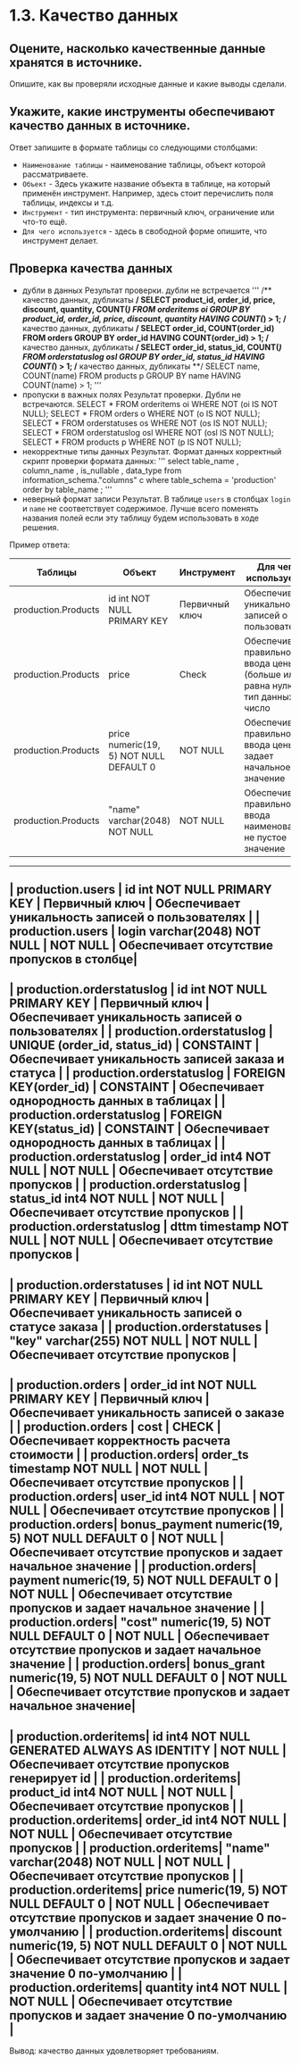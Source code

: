 # 1.3. Качество данных

## Оцените, насколько качественные данные хранятся в источнике.
Опишите, как вы проверяли исходные данные и какие выводы сделали.

## Укажите, какие инструменты обеспечивают качество данных в источнике.
Ответ запишите в формате таблицы со следующими столбцами:
- `Наименование таблицы` - наименование таблицы, объект которой рассматриваете.
- `Объект` - Здесь укажите название объекта в таблице, на который применён инструмент. Например, здесь стоит перечислить поля таблицы, индексы и т.д.
- `Инструмент` - тип инструмента: первичный ключ, ограничение или что-то ещё.
- `Для чего используется` - здесь в свободной форме опишите, что инструмент делает.

## Проверка качества данных
- дубли в данных
Результат проверки. дубли не встречается
'''
/** качество данных, дубликаты **/
SELECT product_id, order_id, price, discount, quantity, COUNT(*)
FROM orderitems oi 
GROUP BY product_id, order_id, price, discount, quantity
HAVING COUNT(*) > 1;
/** качество данных, дубликаты **/
SELECT order_id, COUNT(order_id)
FROM orders
GROUP BY order_id
HAVING COUNT(order_id) > 1;
/** качество данных, дубликаты **/
SELECT order_id, status_id, COUNT(*)
FROM orderstatuslog osl 
GROUP BY order_id, status_id
HAVING COUNT(*) > 1;
/** качество данных, дубликаты **/
SELECT name, COUNT(name)
FROM products p 
GROUP BY name
HAVING COUNT(name) > 1;
'''
- пропуски в важных полях
Результат проверки. Дубли не встречаются.
SELECT * FROM orderitems oi  WHERE NOT (oi IS NOT NULL);
SELECT * FROM orders o  WHERE NOT (o IS NOT NULL);
SELECT * FROM orderstatuses os  WHERE NOT (os IS NOT NULL);
SELECT * FROM orderstatuslog osl WHERE NOT (osl IS NOT NULL);
SELECT * FROM products p WHERE NOT (p IS NOT NULL);
- некорректные типы данных
Результат. Формат данных корректный
скрипт проверки формата данных:
'''
	select table_name , column_name , is_nullable , data_type 
	from information_schema."columns" c 
	where table_schema = 'production'
	order by table_name ;
'''
- неверный формат записи
Результат. В таблице `users` в столбцах `login` и `name` не соответствует содержимое. Лучше всего поменять названия полей если эту таблицу будем использовать в ходе решения.


Пример ответа:

| Таблицы             | Объект                      | Инструмент      | Для чего используется |
| ------------------- | --------------------------- | --------------- | --------------------- |
| production.Products | id int NOT NULL PRIMARY KEY | Первичный ключ  | Обеспечивает уникальность записей о пользователях |
| production.Products | price                       | Check           | Обеспечивает правильность ввода цены (больше или равна нулю), тип данных число |
| production.Products | price numeric(19, 5) NOT NULL DEFAULT 0 | NOT NULL | Обеспечивает правильность ввода цены, задает начальное значение |
| production.Products | "name" varchar(2048) NOT NULL | NOT NULL | Обеспечивает правильность ввода наименования, не пустое значение |
---------------------------------------------------------------------------------------------------------------------------------------
| production.users    | id int NOT NULL PRIMARY KEY | Первичный ключ  | Обеспечивает уникальность записей о пользователях |
| production.users    | login varchar(2048) NOT NULL | NOT NULL       | Обеспечивает отсутствие пропусков в столбце|
---------------------------------------------------------------------------------------------------------------------------------------
| production.orderstatuslog | id int NOT NULL PRIMARY KEY | Первичный ключ  | Обеспечивает уникальность записей о пользователях |
| production.orderstatuslog | UNIQUE (order_id, status_id) | CONSTAINT  | Обеспечивает уникальность записей заказа и статуса |
| production.orderstatuslog | FOREIGN KEY(order_id) | CONSTAINT  | Обеспечивает однородность данных в таблицах |
| production.orderstatuslog | FOREIGN KEY(status_id) | CONSTAINT  | Обеспечивает однородность данных в таблицах |
| production.orderstatuslog | order_id int4 NOT NULL | NOT NULL  | Обеспечивает отсутствие пропусков |
| production.orderstatuslog | status_id int4 NOT NULL | NOT NULL  | Обеспечивает отсутствие пропусков |
| production.orderstatuslog | dttm timestamp NOT NULL | NOT NULL  | Обеспечивает отсутствие пропусков |
---------------------------------------------------------------------------------------------------------------------------------------
| production.orderstatuses | id int NOT NULL PRIMARY KEY | Первичный ключ  | Обеспечивает уникальность записей о статусе заказа |
| production.orderstatuses | "key" varchar(255) NOT NULL | NOT NULL  | Обеспечивает отсутствие пропусков |
---------------------------------------------------------------------------------------------------------------------------------------
| production.orders | order_id int NOT NULL PRIMARY KEY | Первичный ключ  | Обеспечивает уникальность записей о заказе |
| production.orders | cost | CHECK  | Обеспечивает корректность расчета стоимости |
| production.orders| order_ts timestamp NOT NULL | NOT NULL  | Обеспечивает отсутствие пропусков |
| production.orders| user_id int4 NOT NULL | NOT NULL  | Обеспечивает отсутствие пропусков |
| production.orders| bonus_payment numeric(19, 5) NOT NULL DEFAULT 0 | NOT NULL  | Обеспечивает отсутствие пропусков и задает начальное значение |
| production.orders| payment numeric(19, 5) NOT NULL DEFAULT 0 | NOT NULL  | Обеспечивает отсутствие пропусков и задает начальное значение |
| production.orders| "cost" numeric(19, 5) NOT NULL DEFAULT 0 | NOT NULL  | Обеспечивает отсутствие пропусков и задает начальное значение |
| production.orders| bonus_grant numeric(19, 5) NOT NULL DEFAULT 0 | NOT NULL  | Обеспечивает отсутствие пропусков и задает начальное значение|
---------------------------------------------------------------------------------------------------------------------------------------
| production.orderitems| id int4 NOT NULL GENERATED ALWAYS AS IDENTITY | NOT NULL  | Обеспечивает отсутствие пропусков генерирует id |
| production.orderitems| product_id int4 NOT NULL | NOT NULL  | Обеспечивает отсутствие пропусков |
| production.orderitems| order_id int4 NOT NULL | NOT NULL  | Обеспечивает отсутствие пропусков |
| production.orderitems| "name" varchar(2048) NOT NULL | NOT NULL  | Обеспечивает отсутствие пропусков |
| production.orderitems| price numeric(19, 5) NOT NULL DEFAULT 0 | NOT NULL  | Обеспечивает отсутствие пропусков и задает значение 0 по-умолчанию |
| production.orderitems| discount numeric(19, 5) NOT NULL DEFAULT 0 | NOT NULL  | Обеспечивает отсутствие пропусков и задает значение 0 по-умолчанию |
| production.orderitems| quantity int4 NOT NULL | NOT NULL  | Обеспечивает отсутствие пропусков и задает значение 0 по-умолчанию |
---------------------------------------------------------------------------------------------------------------------------------------

Вывод: качество данных удовлетворяет требованиям.










